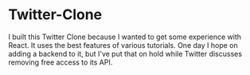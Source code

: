 # Twitter-Clone

I built this Twitter Clone because I wanted to get some experience with React.  It uses the best features of various tutorials.  One day I hope on adding a backend to it, but I've put that on hold while Twitter discusses removing free access to its API.